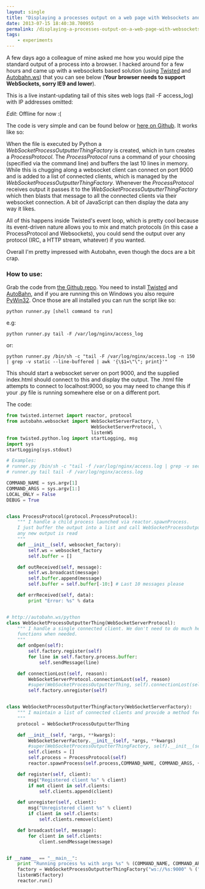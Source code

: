```yaml
---
layout: single
title: "Displaying a processes output on a web page with Websockets and Python"
date: 2013-07-15 18:40:38.700955
permalink: /displaying-a-processes-output-on-a-web-page-with-websockets-and-python
tags:
    - experiments
---
```


A few days ago a colleague of mine asked me how you would pipe the standard output of a process into a browser. I hacked around for a few hours and came up with a websockets based solution (using [Twisted](http://www.twistedmatrix.com) and [Autobahn.ws](http://autobahn.ws/python)) that you can see below (**Your browser needs to support WebSockets, sorry IE9 and lower**).

This is a live instant-updating tail of this sites web logs (tail -F access_log) with IP addresses omitted:

*Edit*: Offline for now :(


The code is very simple and can be found below or [here on Github](https://github.com/orf/websocket_stdout_example). It works like so:

When the file is executed by Python a *WebSocketProcessOutputterThingFactory* is created, which in turn creates a *ProcessProtocol*. The *ProcessProtocol* runs a command of your choosing (specified via the command line) and buffers the last 10 lines in memory. While this is chugging along a websocket client can connect on port 9000 and is added to a list of connected clients, which is managed by the *WebSocketProcessOutputterThingFactory*. Whenever the *ProcessProtocol* receives output it passes it to the *WebSocketProcessOutputterThingFactory* which then blasts that message to all the connected clients via their websocket connection. A bit of JavaScript can then display the data any way it likes.

All of this happens inside Twisted's event loop, which is pretty cool because its event-driven nature allows you to mix and match protocols (in this case a ProcessProtocol and Websockets), you could send the output over any protocol (IRC, a HTTP stream, whatever) if you wanted.

Overall I'm pretty impressed with Autobahn, even though the docs are a bit crap.

### How to use:
Grab the code from [the Github repo](https://github.com/orf/websocket_stdout_example). You need to install [Twisted](http://twistedmatrix.com/) and [AutoBahn](https://pypi.python.org/pypi/autobahn), and if you are running this on Windows you also require [PyWin32](http://sourceforge.net/projects/pywin32/). Once those are all installed you can run the script like so:

    python runner.py [shell command to run]

e.g:

    python runner.py tail -F /var/log/nginx/access_log

or:

    python runner.py /bin/sh -c "tail -F /var/log/nginx/access.log -n 150 | grep -v static --line-buffered | awk '{\$1=\"\"; print}'"

This should start a websocket server on port 9000, and the supplied index.html should connect to this and display the output. The .html file attempts to connect to localhost:9000, so you may need to change this if your .py file is running somewhere else or on a different port.

The code:

```python
from twisted.internet import reactor, protocol
from autobahn.websocket import WebSocketServerFactory, \
                               WebSocketServerProtocol, \
                               listenWS
from twisted.python.log import startLogging, msg
import sys
startLogging(sys.stdout)

# Examples:
# runner.py /bin/sh -c "tail -f /var/log/nginx/access.log | grep -v secret_admin_page" --line-buffered | awk '{\$1=\"\"; print}'"
# runner.py tail tail -F /var/log/nginx/access.log

COMMAND_NAME = sys.argv[1]
COMMAND_ARGS = sys.argv[1:]
LOCAL_ONLY = False
DEBUG = True


class ProcessProtocol(protocol.ProcessProtocol):
    """ I handle a child process launched via reactor.spawnProcess.
    I just buffer the output into a list and call WebSocketProcessOutputterThingFactory.broadcast when
    any new output is read
    """
    def __init__(self, websocket_factory):
        self.ws = websocket_factory
        self.buffer = []

    def outReceived(self, message):
        self.ws.broadcast(message)
        self.buffer.append(message)
        self.buffer = self.buffer[-10:] # Last 10 messages please

    def errReceived(self, data):
        print "Error: %s" % data


# http://autobahn.ws/python
class WebSocketProcessOutputterThing(WebSocketServerProtocol):
    """ I handle a single connected client. We don't need to do much here, simply call the register and un-register
    functions when needed.
    """
    def onOpen(self):
        self.factory.register(self)
        for line in self.factory.process.buffer:
            self.sendMessage(line)

    def connectionLost(self, reason):
        WebSocketServerProtocol.connectionLost(self, reason)
        #super(WebSocketProcessOutputterThing, self).connectionLost(self, reason)
        self.factory.unregister(self)


class WebSocketProcessOutputterThingFactory(WebSocketServerFactory):
    """ I maintain a list of connected clients and provide a method for pushing a single message to all of them.
    """
    protocol = WebSocketProcessOutputterThing

    def __init__(self, *args, **kwargs):
        WebSocketServerFactory.__init__(self, *args, **kwargs)
        #super(WebSocketProcessOutputterThingFactory, self).__init__(self, *args, **kwargs)
        self.clients = []
        self.process = ProcessProtocol(self)
        reactor.spawnProcess(self.process,COMMAND_NAME, COMMAND_ARGS, {}, usePTY=True)

    def register(self, client):
        msg("Registered client %s" % client)
        if not client in self.clients:
            self.clients.append(client)

    def unregister(self, client):
        msg("Unregistered client %s" % client)
        if client in self.clients:
            self.clients.remove(client)

    def broadcast(self, message):
        for client in self.clients:
            client.sendMessage(message)


if __name__ == "__main__":
    print "Running process %s with args %s" % (COMMAND_NAME, COMMAND_ARGS)
    factory = WebSocketProcessOutputterThingFactory("ws://%s:9000" % ("localhost" if LOCAL_ONLY else "0.0.0.0"), debug=False)
    listenWS(factory)
    reactor.run()
```
    